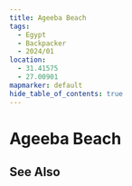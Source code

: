 ```yaml
---
title: Ageeba Beach
tags:
  - Egypt
  - Backpacker
  - 2024/01
location:
  - 31.41575
  - 27.00901
mapmarker: default
hide_table_of_contents: true
---
```


Ageeba Beach
===============

See Also
--------
